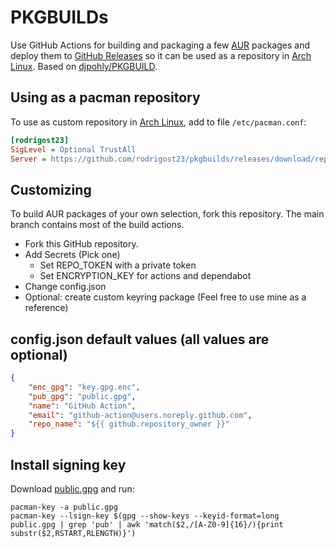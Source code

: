 # PKGBUILDs

Use GitHub Actions for building and packaging a few [AUR](https://aur.archlinux.org) packages and deploy them to [GitHub Releases](https://github.com/rodrigost23/pkgbuilds/releases) so it can be used as a repository in [Arch Linux](https://www.archlinux.org).  Based on [djpohly/PKGBUILD](https://github.com/djpohly/PKGBUILD).

## Using as a pacman repository

To use as custom repository in [Arch Linux](https://www.archlinux.org), add to file `/etc/pacman.conf`:

```ini
[rodrigost23]
SigLevel = Optional TrustAll
Server = https://github.com/rodrigost23/pkgbuilds/releases/download/repository
```

## Customizing

To build AUR packages of your own selection, fork this repository.  The main branch contains most of the build actions.

- Fork this GitHub repository.
- Add Secrets (Pick one)
  - Set REPO_TOKEN with a private token
  - Set ENCRYPTION_KEY for actions and dependabot
- Change config.json
- Optional: create custom keyring package (Feel free to use mine as a reference)

## config.json default values (all values are optional)

```json
{
    "enc_gpg": "key.gpg.enc",
    "pub_gpg": "public.gpg",
    "name": "GitHub Action",
    "email": "github-action@users.noreply.github.com",
    "repo_name": "${{ github.repository_owner }}"
}
```

## Install signing key

Download [public.gpg](rodrigost23-keyring/public.gpg) and run:

```shell
pacman-key -a public.gpg
pacman-key --lsign-key $(gpg --show-keys --keyid-format=long public.gpg | grep 'pub' | awk 'match($2,/[A-Z0-9]{16}/){print substr($2,RSTART,RLENGTH)}')
```
